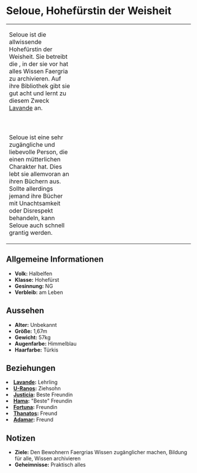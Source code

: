 # Seloue, Hohefürstin der Weisheit

<table>
<tr><td>
<p>
Seloue ist die allwissende Hohefürstin der Weisheit. Sie betreibt die
<a href="Blooming-Fjord.md" anchor="gro-e-bibliothek-von-hal"></a>, in der sie vor hat alles Wissen Faergria zu
archivieren. Auf ihre Bibliothek gibt sie gut acht und lernt zu diesem Zweck <a href="Lavande.md">Lavande</a> an.
<br></br><br></br>
Seloue ist eine sehr zugängliche und liebevolle Person, die einen mütterlichen Charakter hat. Dies lebt sie allemvoran
an ihren Büchern aus. Sollte allerdings jemand ihre Bücher mit Unachtsamkeit oder Disrespekt behandeln, kann Seloue
auch schnell grantig werden.
</p>

</td><td width="300">
<!-- Edit here -->
<img src="seloue.png" alt="" />
</td></tr>
</table>

## Allgemeine Informationen

- **Volk:** Halbelfen
- **Klasse:** Hohefürst
- **Gesinnung:** NG
- **Verbleib:** am Leben

## Aussehen

- **Alter:** Unbekannt
- **Größe:** 1,67m
- **Gewicht:** 57kg
- **Augenfarbe:** Himmelblau
- **Haarfarbe:** Türkis

<!-- - **Maße:** 95/71-62-90 -->

## Beziehungen

<list columns="3">
<li>
<b><a href="Lavande.md">Lavande</a>:</b> Lehrling
</li>
<li>
<b><a href="U-Ranos.md">U-Ranos</a>:</b> Ziehsohn
</li>
<li>
<b><a href="Justicia.md">Justicia</a>:</b> Beste Freundin
</li>
<li>
<b><a href="Hama.md">Hama</a>:</b> "Beste" Freundin
</li>
<li>
<b><a href="Fortuna.md">Fortuna</a>:</b> Freundin
</li>
<li>
<b><a href="Thanatos.md">Thanatos</a>:</b> Freund
</li>
<li>
<b><a href="Adamar.md">Adamar</a>:</b> Freund
</li>
</list>

## Notizen

- **Ziele:** Den Bewohnern Faergrias Wissen zugänglicher machen, Bildung für alle, Wissen archivieren
- **Geheimnisse:** Praktisch alles